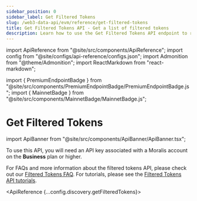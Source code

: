 ```yaml
---
sidebar_position: 0
sidebar_label: Get Filtered Tokens
slug: /web3-data-api/evm/reference/get-filtered-tokens
title: Get Filtered Tokens API - Get a list of filtered tokens
description: Learn how to use the Get Filtered Tokens API endpoint to retrieve a list of tokens that match specified filters and criteria.
---
```


import ApiReference from "@site/src/components/ApiReference";
import config from "@site/configs/api-reference/configs.json";
import Admonition from "@theme/Admonition";
import ReactMarkdown from "react-markdown";

import { PremiumEndpointBadge } from "@site/src/components/PremiumEndpointBadge/PremiumEndpointBadge.js";
import { MainnetBadge } from "@site/src/components/MainnetBadge/MainnetBadge.js";

# Get Filtered Tokens <MainnetBadge /> <PremiumEndpointBadge />

import ApiBanner from "@site/src/components/ApiBanner/ApiBanner.tsx";

<Admonition type="info" icon="💡" title="Premium Endpoint">
    <p>
      To use this API, you will need an API key associated with a Moralis
      account on the <strong>Business</strong> plan or higher.
    </p>
    <p>
      For FAQs and more information about the filtered tokens API, please check out our <a href="/web3-data-api/evm/filtered-token-api-faq">Filtered Tokens FAQ</a>. For tutorials, please see the <a href="/web3-data-api/evm/tutorials/filtered-tokens-api/overview">Filtered Tokens API tutorials</a>.
    </p>
</Admonition>

<ApiReference {...config.discovery.getFilteredTokens}></ApiReference>
